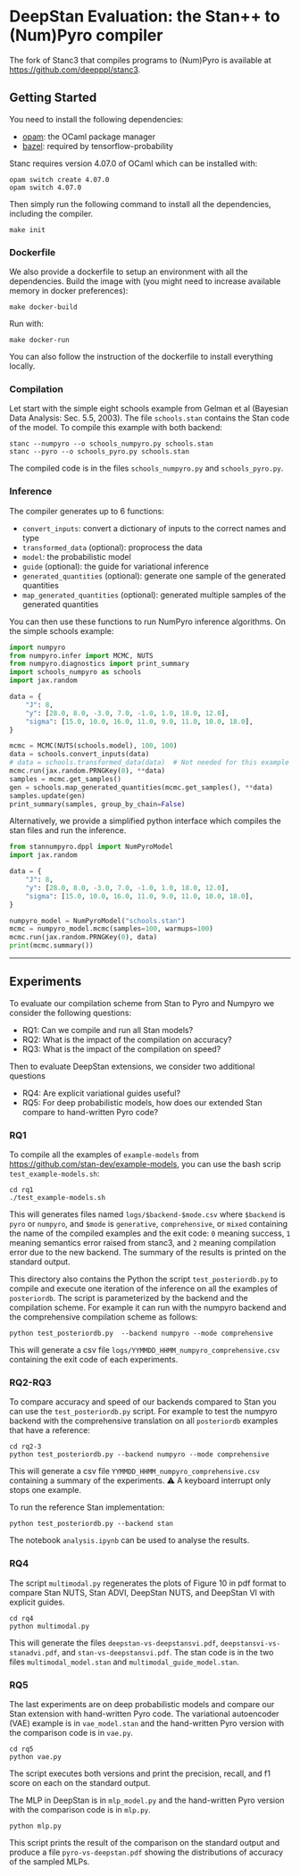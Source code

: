 # DeepStan Evaluation: the Stan++ to (Num)Pyro compiler

The fork of Stanc3 that compiles programs to (Num)Pyro is available at https://github.com/deepppl/stanc3.

## Getting Started

You need to install the following dependencies:
- [opam](https://opam.ocaml.org/): the OCaml package manager
- [bazel](https://bazel.build/): required by tensorflow-probability

Stanc requires version 4.07.0 of OCaml which can be installed with:
```
opam switch create 4.07.0
opam switch 4.07.0
```

Then simply run the following command to install all the dependencies, including the compiler.
```
make init
```

### Dockerfile
We also provide a dockerfile to setup an environment with all the dependencies.
Build the image with (you might need to increase available memory in docker preferences):
```
make docker-build
```

Run with:
```
make docker-run
```

You can also follow the instruction of the dockerfile to install everything locally.


### Compilation
Let start with the simple eight schools example from Gelman et al (Bayesian Data Analysis: Sec. 5.5, 2003).
The file `schools.stan` contains the Stan code of the model.
To compile this example with both backend:
```
stanc --numpyro --o schools_numpyro.py schools.stan
stanc --pyro --o schools_pyro.py schools.stan
```
The compiled code is in the files `schools_numpyro.py` and `schools_pyro.py`. 


### Inference

The compiler generates up to 6 functions:
- `convert_inputs`: convert a dictionary of inputs to the correct names and type
- `transformed_data` (optional): proprocess the data
- `model`: the probabilistic model
- `guide` (optional): the guide for variational inference
- `generated_quantities` (optional): generate one sample of the generated quantities
- `map_generated_quantities` (optional): generated multiple samples of the generated quantities

You can then use these functions to run NumPyro inference algorithms.
On the simple schools example:

```python
import numpyro
from numpyro.infer import MCMC, NUTS
from numpyro.diagnostics import print_summary
import schools_numpyro as schools
import jax.random

data = {
    "J": 8,
    "y": [28.0, 8.0, -3.0, 7.0, -1.0, 1.0, 18.0, 12.0],
    "sigma": [15.0, 10.0, 16.0, 11.0, 9.0, 11.0, 10.0, 18.0],
}

mcmc = MCMC(NUTS(schools.model), 100, 100)
data = schools.convert_inputs(data)
# data = schools.transformed_data(data)  # Not needed for this example
mcmc.run(jax.random.PRNGKey(0), **data)
samples = mcmc.get_samples()
gen = schools.map_generated_quantities(mcmc.get_samples(), **data)
samples.update(gen)
print_summary(samples, group_by_chain=False)
```

Alternatively, we provide a simplified python interface which compiles the stan files and run the inference.

```python
from stannumpyro.dppl import NumPyroModel
import jax.random

data = {
    "J": 8,
    "y": [28.0, 8.0, -3.0, 7.0, -1.0, 1.0, 18.0, 12.0],
    "sigma": [15.0, 10.0, 16.0, 11.0, 9.0, 11.0, 10.0, 18.0],
}

numpyro_model = NumPyroModel("schools.stan")
mcmc = numpyro_model.mcmc(samples=100, warmups=100)
mcmc.run(jax.random.PRNGKey(0), data)
print(mcmc.summary())
```

------------------------------------------------------------------

## Experiments

To evaluate our compilation scheme from Stan to Pyro and Numpyro we consider the following questions:
- RQ1: Can we compile and run all Stan models?
- RQ2: What is the impact of the compilation on accuracy?
- RQ3: What is the impact of the compilation on speed?

Then to evaluate DeepStan extensions, we consider two additional questions
- RQ4: Are explicit variational guides useful?
- RQ5: For deep probabilistic models, how does our extended Stan compare to hand-written Pyro code?

### RQ1

To compile all the examples of `example-models` from https://github.com/stan-dev/example-models, you can use the bash scrip `test_example-models.sh`:
```
cd rq1
./test_example-models.sh
```

This will generates files named `logs/$backend-$mode.csv` where `$backend` is `pyro` or `numpyro`, and `$mode` is `generative`, `comprehensive`, or `mixed` containing the name of the compiled examples and the exit code:
`0` meaning success,
`1` meaning semantics error raised from stanc3,
and `2` meaning compilation error due to the new backend.
The summary of the results is printed on the standard output.

This directory also contains the Python the script `test_posteriordb.py` to compile and execute one iteration of the inference on all the examples of `posteriordb`.
The script is parameterized by the backend and the compilation scheme.
For example it can run with the numpyro backend and the comprehensive compilation scheme as follows:
```
python test_posteriordb.py  --backend numpyro --mode comprehensive
```

This will generate a csv file `logs/YYMMDD_HHMM_numpyro_comprehensive.csv` containing the exit code of each experiments.

### RQ2-RQ3

To compare accuracy and speed of our backends compared to Stan you can use the `test_posteriordb.py` script.
For example to test the numpyro backend with the comprehensive translation on all `posteriordb` examples that have a reference:
```
cd rq2-3
python test_posteriordb.py --backend numpyro --mode comprehensive
```

This will generate a csv file `YYMMDD_HHMM_numpyro_comprehensive.csv` containing a summary of the experiments.
:warning: A keyboard interrupt only stops one example.

To run the reference Stan implementation:
```
python test_posteriordb.py --backend stan
```

The notebook `analysis.ipynb` can be used to analyse the results.

### RQ4

The script `multimodal.py` regenerates the plots of Figure 10 in pdf format to compare Stan NUTS, Stan ADVI, DeepStan NUTS, and DeepStan VI with explicit guides.

```
cd rq4
python multimodal.py
```

This will generate the files  `deepstan-vs-deepstansvi.pdf`, `deepstansvi-vs-stanadvi.pdf`, and `stan-vs-deepstansvi.pdf`.
The stan code is in the two files `multimodal_model.stan` and `multimodal_guide_model.stan`.

### RQ5

The last experiments are on deep probabilistic models and compare our Stan extension with hand-written Pyro code.
The variational autoencoder (VAE) example is in `vae_model.stan` and the hand-written Pyro version with the comparison code is in `vae.py`.

```
cd rq5
python vae.py
```

The script executes both versions and print the precision, recall, and f1 score on each on the standard output.

The MLP in DeepStan is in `mlp_model.py` and the hand-written Pyro version with the comparison code is in `mlp.py`.

```
python mlp.py
```

This script prints the result of the comparison on the standard output and produce a file `pyro-vs-deepstan.pdf` showing the distributions of accuracy of the sampled MLPs.
